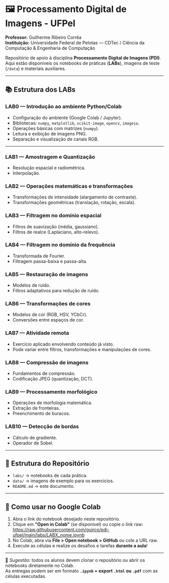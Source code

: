 # 🖼️ Processamento Digital de Imagens - UFPel
**Professor:** Guilherme Ribeiro Corrêa  
**Instituição:** Universidade Federal de Pelotas — CDTec / Ciência da Computação & Engenharia de Computação  

Repositório de apoio à disciplina **Processamento Digital de Imagens (PDI)**.  
Aqui estão disponíveis os notebooks de práticas (**LABs**), imagens de teste (`/data`) e materiais auxiliares.  

---

## 📚 Estrutura dos LABs

### **LAB0 — Introdução ao ambiente Python/Colab**
- Configuração do ambiente (Google Colab / Jupyter).  
- Bibliotecas: `numpy`, `matplotlib`, `scikit-image`, `opencv`, `imageio`.  
- Operações básicas com matrizes (`numpy`).  
- Leitura e exibição de imagens PNG.  
- Separação e visualização de canais RGB.  

---

### **LAB1 — Amostragem e Quantização**
- Resolução espacial e radiométrica.  
- Interpolação.  

### **LAB2 — Operações matemáticas e transformações**
- Transformações de intensidade (alargamento de contraste).  
- Transformações geométricas (translação, rotação, escala).  

### **LAB3 — Filtragem no domínio espacial**
- Filtros de suavização (média, gaussiano).  
- Filtros de realce (Laplaciano, alto-relevo).  

### **LAB4 — Filtragem no domínio da frequência**
- Transformada de Fourier.  
- Filtragem passa-baixa e passa-alta.  

### **LAB5 — Restauração de imagens**
- Modelos de ruído.  
- Filtros adaptativos para redução de ruído.  

### **LAB6 — Transformações de cores**
- Modelos de cor (RGB, HSV, YCbCr).  
- Conversões entre espaços de cor.  

### **LAB7 — Atividade remota**
- Exercício aplicado envolvendo conteúdo já visto.  
- Pode variar entre filtros, transformações e manipulações de cores.  

### **LAB8 — Compressão de imagens**
- Fundamentos de compressão.  
- Codificação JPEG (quantização, DCT).  

### **LAB9 — Processamento morfológico**
- Operações de morfologia matemática.  
- Extração de fronteiras.  
- Preenchimento de buracos.  

### **LAB10 — Detecção de bordas**
- Cálculo de gradiente.  
- Operador de Sobel.  

---

## 📂 Estrutura do Repositório
- `labs/` → notebooks de cada prática.  
- `data/` → imagens de exemplo para os exercícios.  
- `README.md` → este documento.  

---

## 🚀 Como usar no Google Colab
1. Abra o link do notebook desejado neste repositório.  
2. Clique em **"Open in Colab"** (se disponível) ou copie o link raw:  
https://raw.githubusercontent.com/guirco/pdi-ufpel/main/labs/LABX_nome.ipynb
3. No Colab, abra via **File > Open notebook > GitHub** ou cole a URL raw.  
4. Execute as células e realize os desafios e tarefas **durante a aula**!

---

📌 *Sugestão:* todos os alunos devem clonar o repositório ou abrir os notebooks diretamente no Colab.  
As entregas podem ser em formato **`.ipynb` + export `.html` ou `.pdf`** com as células executadas.  
